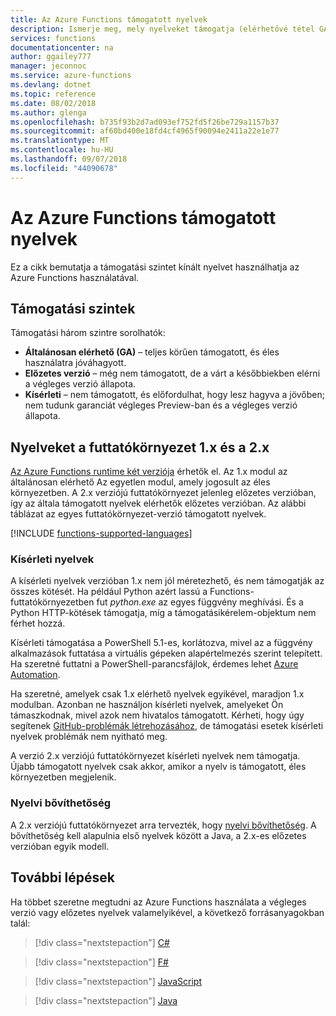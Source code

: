 ```yaml
---
title: Az Azure Functions támogatott nyelvek
description: Ismerje meg, mely nyelveket támogatja (elérhetővé tétel GA), és amelyeket a kísérleti vagy előzetes verzióban érhető el.
services: functions
documentationcenter: na
author: ggailey777
manager: jeconnoc
ms.service: azure-functions
ms.devlang: dotnet
ms.topic: reference
ms.date: 08/02/2018
ms.author: glenga
ms.openlocfilehash: b735f93b2d7ad093ef752fd5f26be729a1157b37
ms.sourcegitcommit: af60bd400e18fd4cf4965f90094e2411a22e1e77
ms.translationtype: MT
ms.contentlocale: hu-HU
ms.lasthandoff: 09/07/2018
ms.locfileid: "44090678"
---
```

# <a name="supported-languages-in-azure-functions"></a>Az Azure Functions támogatott nyelvek

Ez a cikk bemutatja a támogatási szintet kínált nyelvet használhatja az Azure Functions használatával.

## <a name="levels-of-support"></a>Támogatási szintek

Támogatási három szintre sorolhatók:

* **Általánosan elérhető (GA)** – teljes körűen támogatott, és éles használatra jóváhagyott.
* **Előzetes verzió** – még nem támogatott, de a várt a későbbiekben elérni a végleges verzió állapota.
* **Kísérleti** – nem támogatott, és előfordulhat, hogy lesz hagyva a jövőben; nem tudunk garanciát végleges Preview-ban és a végleges verzió állapota.

## <a name="languages-in-runtime-1x-and-2x"></a>Nyelveket a futtatókörnyezet 1.x és a 2.x

[Az Azure Functions runtime két verziója](functions-versions.md) érhetők el. Az 1.x modul az általánosan elérhető Az egyetlen modul, amely jogosult az éles környezetben. A 2.x verziójú futtatókörnyezet jelenleg előzetes verzióban, így az általa támogatott nyelvek elérhetők előzetes verzióban. Az alábbi táblázat az egyes futtatókörnyezet-verzió támogatott nyelvek.

[!INCLUDE [functions-supported-languages](../../includes/functions-supported-languages.md)]

### <a name="experimental-languages"></a>Kísérleti nyelvek

A kísérleti nyelvek verzióban 1.x nem jól méretezhető, és nem támogatják az összes kötését. Ha például Python azért lassú a Functions-futtatókörnyezetben fut *python.exe* az egyes függvény meghívási. És a Python HTTP-kötések támogatja, míg a támogatásikérelem-objektum nem férhet hozzá.

Kísérleti támogatása a PowerShell 5.1-es, korlátozva, mivel az a függvény alkalmazások futtatása a virtuális gépeken alapértelmezés szerint telepített. Ha szeretné futtatni a PowerShell-parancsfájlok, érdemes lehet [Azure Automation](https://azure.microsoft.com/services/automation/).

Ha szeretné, amelyek csak 1.x elérhető nyelvek egyikével, maradjon 1.x modulban. Azonban ne használjon kísérleti nyelvek, amelyeket Ön támaszkodnak, mivel azok nem hivatalos támogatott. Kérheti, hogy úgy segítenek [GitHub-problémák létrehozásához](https://github.com/Azure/azure-webjobs-sdk-script/issues), de támogatási esetek kísérleti nyelvek problémák nem nyitható meg. 

A verzió 2.x verziójú futtatókörnyezet kísérleti nyelvek nem támogatja. Újabb támogatott nyelvek csak akkor, amikor a nyelv is támogatott, éles környezetben megjelenik. 

### <a name="language-extensibility"></a>Nyelvi bővíthetőség

A 2.x verziójú futtatókörnyezet arra tervezték, hogy [nyelvi bővíthetőség](https://github.com/Azure/azure-webjobs-sdk-script/wiki/Language-Extensibility). A bővíthetőség kell alapulnia első nyelvek között a Java, a 2.x-es előzetes verzióban egyik modell.

## <a name="next-steps"></a>További lépések

Ha többet szeretne megtudni az Azure Functions használata a végleges verzió vagy előzetes nyelvek valamelyikével, a következő forrásanyagokban talál:

> [!div class="nextstepaction"]
> [C#](functions-reference-csharp.md)

> [!div class="nextstepaction"]
> [F#](functions-reference-fsharp.md)

> [!div class="nextstepaction"]
> [JavaScript](functions-reference-node.md)

> [!div class="nextstepaction"]
> [Java](functions-reference-java.md)
